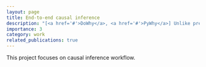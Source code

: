 ```yaml
---
layout: page
title: End-to-end causal inference
description: "[<a href='#'>DoWhy</a>, <a href='#'>PyWhy</a>] Unlike prediction, causal inference depends critically on assumptions: no causes in, no causes out. DoWhy, an open-source Python library that I built, provides an API interface to formally state and verify assumptions. I now work on better methods to verify assumptions of any causal analysis."
importance: 3
category: work
related_publications: true
---
```


This project focuses on causal inference workflow.
